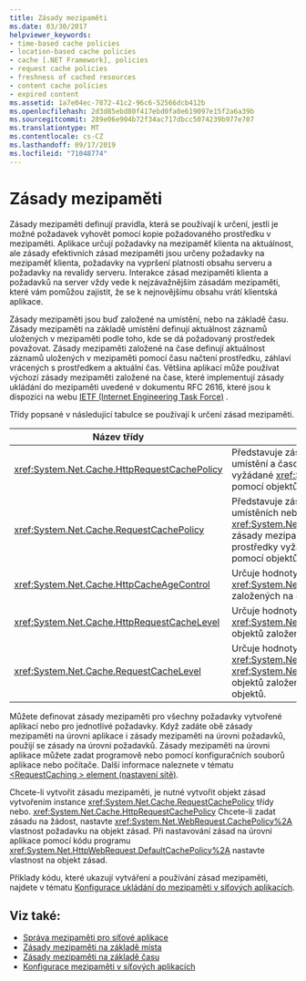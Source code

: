 ```yaml
---
title: Zásady mezipaměti
ms.date: 03/30/2017
helpviewer_keywords:
- time-based cache policies
- location-based cache policies
- cache [.NET Framework], policies
- request cache policies
- freshness of cached resources
- content cache policies
- expired content
ms.assetid: 1a7e04ec-7872-41c2-96c6-52566dcb412b
ms.openlocfilehash: 2d3d85ebd80f417ebd0fa0e619097e15f2a6a39b
ms.sourcegitcommit: 289e06e904b72f34ac717dbcc5074239b977e707
ms.translationtype: MT
ms.contentlocale: cs-CZ
ms.lasthandoff: 09/17/2019
ms.locfileid: "71048774"
---
```

# <a name="cache-policy"></a>Zásady mezipaměti
Zásady mezipaměti definují pravidla, která se používají k určení, jestli je možné požadavek vyhovět pomocí kopie požadovaného prostředku v mezipaměti. Aplikace určují požadavky na mezipaměť klienta na aktuálnost, ale zásady efektivních zásad mezipaměti jsou určeny požadavky na mezipaměť klienta, požadavky na vypršení platnosti obsahu serveru a požadavky na revalidy serveru. Interakce zásad mezipaměti klienta a požadavků na server vždy vede k nejzávažnějším zásadám mezipaměti, které vám pomůžou zajistit, že se k nejnovějšímu obsahu vrátí klientská aplikace.  
  
 Zásady mezipaměti jsou buď založené na umístění, nebo na základě času. Zásady mezipaměti na základě umístění definují aktuálnost záznamů uložených v mezipaměti podle toho, kde se dá požadovaný prostředek považovat. Zásady mezipaměti založené na čase definují aktuálnost záznamů uložených v mezipaměti pomocí času načtení prostředku, záhlaví vrácených s prostředkem a aktuální čas. Většina aplikací může používat výchozí zásady mezipaměti založené na čase, které implementují zásady ukládání do mezipaměti uvedené v dokumentu RFC 2616, které jsou k dispozici na webu [IETF (Internet Engineering Task Force)](https://www.ietf.org/) .  
  
 Třídy popsané v následující tabulce se používají k určení zásad mezipaměti.  
  
|Název třídy|Popis|  
|----------------|-----------------|  
|<xref:System.Net.Cache.HttpRequestCachePolicy>|Představuje zásady mezipaměti založené na umístění a časovou mezipaměť pro prostředky vyžádané <xref:System.Net.HttpWebRequest> pomocí objektů.|  
|<xref:System.Net.Cache.RequestCachePolicy>|Představuje zásady mezipaměti založené na umístěních nebo <xref:System.Net.Cache.RequestCacheLevel.Default> zásady mezipaměti založené na čase pro prostředky vyžádané <xref:System.Net.WebRequest> pomocí objektů.|  
|<xref:System.Net.Cache.HttpCacheAgeControl>|Určuje hodnoty, které slouží k vytváření objektů <xref:System.Net.Cache.HttpRequestCachePolicy> založených na čase.|  
|<xref:System.Net.Cache.HttpRequestCacheLevel>|Určuje hodnoty používané k vytvoření <xref:System.Net.Cache.HttpRequestCachePolicy> objektů založených na poloze a času.|  
|<xref:System.Net.Cache.RequestCacheLevel>|Určuje hodnoty používané k vytvoření <xref:System.Net.Cache.RequestCacheLevel.Default> <xref:System.Net.Cache.RequestCachePolicy> objektů založených na poloze nebo časových objektů.|  
  
 Můžete definovat zásady mezipaměti pro všechny požadavky vytvořené aplikací nebo pro jednotlivé požadavky. Když zadáte obě zásady mezipaměti na úrovni aplikace i zásady mezipaměti na úrovni požadavků, použijí se zásady na úrovni požadavků. Zásady mezipaměti na úrovni aplikace můžete zadat programově nebo pomocí konfiguračních souborů aplikace nebo počítače. Další informace naleznete v tématu [ \<RequestCaching > element (nastavení sítě)](../configure-apps/file-schema/network/requestcaching-element-network-settings.md).  
  
 Chcete-li vytvořit zásadu mezipaměti, je nutné vytvořit objekt zásad vytvořením instance <xref:System.Net.Cache.RequestCachePolicy> třídy nebo. <xref:System.Net.Cache.HttpRequestCachePolicy> Chcete-li zadat zásadu na žádost, nastavte <xref:System.Net.WebRequest.CachePolicy%2A> vlastnost požadavku na objekt zásad. Při nastavování zásad na úrovni aplikace pomocí kódu programu <xref:System.Net.HttpWebRequest.DefaultCachePolicy%2A> nastavte vlastnost na objekt zásad.  
  
 Příklady kódu, které ukazují vytváření a používání zásad mezipaměti, najdete v tématu [Konfigurace ukládání do mezipaměti v síťových aplikacích](configuring-caching-in-network-applications.md).  
  
## <a name="see-also"></a>Viz také:

- [Správa mezipaměti pro síťové aplikace](cache-management-for-network-applications.md)
- [Zásady mezipaměti na základě místa](location-based-cache-policies.md)
- [Zásady mezipaměti na základě času](time-based-cache-policies.md)
- [Konfigurace mezipaměti v síťových aplikacích](configuring-caching-in-network-applications.md)
